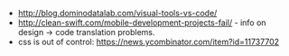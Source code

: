 - http://blog.dominodatalab.com/visual-tools-vs-code/
- http://clean-swift.com/mobile-development-projects-fail/ - info on design -> code translation problems.
- css is out of control: https://news.ycombinator.com/item?id=11737702
